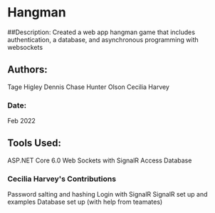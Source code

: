# Hangman
##Description: 
Created a web app hangman game that includes authentication, a database, and asynchronous programming with websockets
## Authors: 
Tage Higley
Dennis Chase
Hunter Olson
Cecilia Harvey
### Date: 
Feb 2022
## Tools Used:
ASP.NET Core 6.0
Web Sockets with SignalR
Access Database
### Cecilia Harvey's Contributions
Password salting and hashing
Login with SignalR
SignalR set up and examples
Database set up (with help from teamates)